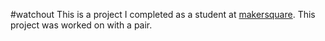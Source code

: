 #watchout
This is a project I completed as a student at [makersquare](http://makersquare.com). This project was worked on with a pair.